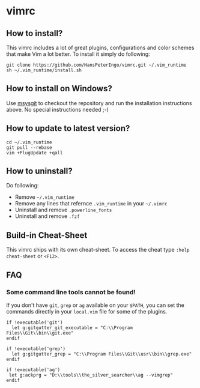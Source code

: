 # vimrc

## How to install?
This vimrc includes a lot of great plugins, configurations and color schemes that make Vim a lot better. To install it simply do following:

    git clone https://github.com/HansPeterIngo/vimrc.git ~/.vim_runtime
    sh ~/.vim_runtime/install.sh

## How to install on Windows?

Use [msysgit](http://msysgit.github.com/) to checkout the repository and run the installation instructions above. No special instructions needed ;-)

## How to update to latest version?

    cd ~/.vim_runtime
    git pull --rebase
    vim +PlugUpdate +qall

## How to uninstall?

Do following:
* Remove `~/.vim_runtime`
* Remove any lines that refernce `.vim_runtime` in your `~/.vimrc`
* Uninstall and remove `.powerline_fonts`
* Uninstall and remove `.fzf`

## Build-in Cheat-Sheet

This vimrc ships with its own cheat-sheet. To access the cheat type `:help cheat-sheet` or `<F12>`.

## FAQ

### Some command line tools cannot be found!

If you don't have `git`, `grep` or `ag` available on your `$PATH`, you can set the commands directly in your `local.vim` file for some of the plugins.

    if !executable('git')
      let g:gitgutter_git_executable = "C:\\Program Files\\Git\\bin\\git.exe"
    endif
    
    if !executable('grep')
      let g:gitgutter_grep = "C:\\Program Files\\Git\\usr\\bin\\grep.exe"
    endif
    
    if !executable('ag')
     let g:ackprg = "D:\\tools\\the_silver_searcher\\ag --vimgrep"
    endif
